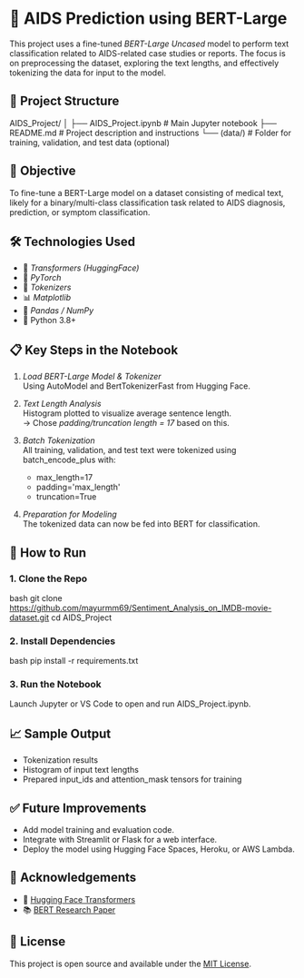 # 🧪 AIDS Prediction using BERT-Large

This project uses a fine-tuned *BERT-Large Uncased* model to perform text classification related to AIDS-related case studies or reports. The focus is on preprocessing the dataset, exploring the text lengths, and effectively tokenizing the data for input to the model.

## 📁 Project Structure


AIDS_Project/
│
├── AIDS_Project.ipynb          # Main Jupyter notebook
├── README.md                   # Project description and instructions
└── (data/)                     # Folder for training, validation, and test data (optional)


## 📌 Objective

To fine-tune a BERT-Large model on a dataset consisting of medical text, likely for a binary/multi-class classification task related to AIDS diagnosis, prediction, or symptom classification.

## 🛠 Technologies Used

- 🧠 *Transformers (HuggingFace)*
- 🔢 *PyTorch*
- 🧼 *Tokenizers*
- 📊 *Matplotlib*
- 📄 *Pandas / NumPy*
- 🐍 Python 3.8+

## 📋 Key Steps in the Notebook

1. *Load BERT-Large Model & Tokenizer*  
   Using AutoModel and BertTokenizerFast from Hugging Face.

2. *Text Length Analysis*  
   Histogram plotted to visualize average sentence length.  
   → Chose *padding/truncation length = 17* based on this.

3. *Batch Tokenization*  
   All training, validation, and test text were tokenized using batch_encode_plus with:
   - max_length=17
   - padding='max_length'
   - truncation=True

4. *Preparation for Modeling*  
   The tokenized data can now be fed into BERT for classification.

## 🚀 How to Run

### 1. Clone the Repo
bash
git clone https://github.com/mayurmm69/Sentiment_Analysis_on_IMDB-movie-dataset.git
cd AIDS_Project


### 2. Install Dependencies
bash
pip install -r requirements.txt


### 3. Run the Notebook
Launch Jupyter or VS Code to open and run AIDS_Project.ipynb.

## 📈 Sample Output

- Tokenization results
- Histogram of input text lengths
- Prepared input_ids and attention_mask tensors for training

## ✅ Future Improvements

- Add model training and evaluation code.
- Integrate with Streamlit or Flask for a web interface.
- Deploy the model using Hugging Face Spaces, Heroku, or AWS Lambda.

## 🙌 Acknowledgements

- 🤗 [Hugging Face Transformers](https://huggingface.co/transformers/)
- 📚 [BERT Research Paper](https://arxiv.org/abs/1810.04805)

## 📝 License

This project is open source and available under the [MIT License](LICENSE).
